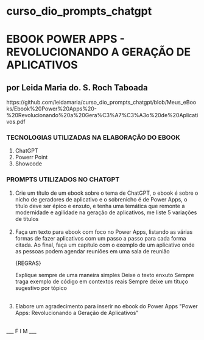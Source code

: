 # curso_dio_prompts_chatgpt

<h1> EBOOK POWER APPS - REVOLUCIONANDO A GERAÇÃO DE APLICATIVOS </h1>
<h2> por Leida Maria do. S. Roch Taboada</h2>
https://github.com/leidamaria/curso_dio_prompts_chatgpt/blob/Meus_eBooks/Ebook%20Power%20Apps%20-%20Revolucionando%20a%20Gera%C3%A7%C3%A3o%20de%20Aplicativos.pdf
<h3> TECNOLOGIAS UTILIZADAS NA ELABORAÇÃO DO EBOOK </h3>
<ol>
  <li>ChatGPT</li>
  <li>Powerr Point</li>
  <li>Showcode</li>
</ol>
<h3> PROMPTS UTILIZADOS NO CHATGPT</h3>
<ol>
  <li>
    Crie um título de um ebook sobre o tema de ChatGPT, o ebook é sobre o nicho de 
geradores de aplicativo e o sobrenicho é de Power Apps, o título deve ser épico e enxuto, e tenha uma temática que remonte a modernidade e agilidade na geração de aplicativos, me liste 5 variações de títulos 
  </li>
  <br|><br>
  <li>
    Faça um texto para ebook com foco no Power Apps, listando as várias formas de fazer aplicativos com um passo a passo para cada forma citada.
Ao final, faça um capítulo com o exemplo de um aplicativo onde as pessoas podem agendar reuniões em uma sala de reunião
    
{REGRAS}

Explique sempre de uma maneira simples
Deixe o texto enxuto
Sempre traga exemplo de código em contextos reais
Sempre deixe um títuço sugestivo por tópico
  </li>
   <br|><br>
  <li>
    Elabore um agradecimento para inserir no ebook do Power Apps "Power Apps: Revolucionando a Geração de Aplicativos"
  </li>
</ol>
<br>
___ F I M ___

